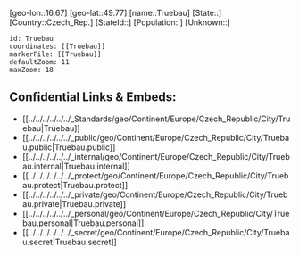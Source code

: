 ﻿---
location: [49.77,16.67]
mapzoom: [7,12] 
mapmarker: city 
type: City
tags:
- geo/City


SpocWebEntityId: 35013
isDeleted: false
confidential: public

---
[geo-lon::16.67]
[geo-lat::49.77]
[name::Truebau]
[State::]
[Country::Czech_Rep.]
[StateId::]
[Population::]
[Unknown::]


```leaflet
id: Truebau
coordinates: [[Truebau]]
markerFile: [[Truebau]]
defaultZoom: 11 
maxZoom: 18
```


## Confidential Links & Embeds: 
- [[../../../../../../_Standards/geo/Continent/Europe/Czech_Republic/City/Truebau|Truebau]] 
- [[../../../../../../_public/geo/Continent/Europe/Czech_Republic/City/Truebau.public|Truebau.public]] 
- [[../../../../../../_internal/geo/Continent/Europe/Czech_Republic/City/Truebau.internal|Truebau.internal]] 
- [[../../../../../../_protect/geo/Continent/Europe/Czech_Republic/City/Truebau.protect|Truebau.protect]] 
- [[../../../../../../_private/geo/Continent/Europe/Czech_Republic/City/Truebau.private|Truebau.private]] 
- [[../../../../../../_personal/geo/Continent/Europe/Czech_Republic/City/Truebau.personal|Truebau.personal]] 
- [[../../../../../../_secret/geo/Continent/Europe/Czech_Republic/City/Truebau.secret|Truebau.secret]] 
